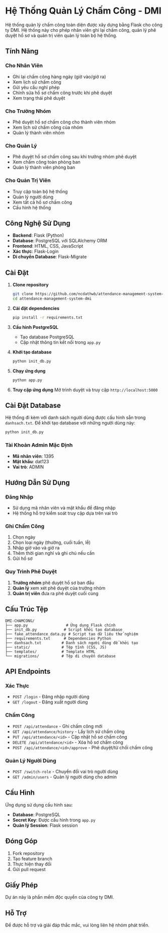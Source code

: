 # Hệ Thống Quản Lý Chấm Công - DMI

Hệ thống quản lý chấm công toàn diện được xây dựng bằng Flask cho công ty DMI. Hệ thống này cho phép nhân viên ghi lại chấm công, quản lý phê duyệt hồ sơ và quản trị viên quản lý toàn bộ hệ thống.

## Tính Năng

### Cho Nhân Viên
- Ghi lại chấm công hàng ngày (giờ vào/giờ ra)
- Xem lịch sử chấm công
- Gửi yêu cầu nghỉ phép
- Chỉnh sửa hồ sơ chấm công trước khi phê duyệt
- Xem trạng thái phê duyệt

### Cho Trưởng Nhóm
- Phê duyệt hồ sơ chấm công cho thành viên nhóm
- Xem lịch sử chấm công của nhóm
- Quản lý thành viên nhóm

### Cho Quản Lý
- Phê duyệt hồ sơ chấm công sau khi trưởng nhóm phê duyệt
- Xem chấm công toàn phòng ban
- Quản lý thành viên phòng ban

### Cho Quản Trị Viên
- Truy cập toàn bộ hệ thống
- Quản lý người dùng
- Xem tất cả hồ sơ chấm công
- Cấu hình hệ thống

## Công Nghệ Sử Dụng

- **Backend**: Flask (Python)
- **Database**: PostgreSQL với SQLAlchemy ORM
- **Frontend**: HTML, CSS, JavaScript
- **Xác thực**: Flask-Login
- **Di chuyển Database**: Flask-Migrate

## Cài Đặt

1. **Clone repository**
   ```bash
   git clone https://github.com/ncdathwb/attendance-management-system-dmi.git
   cd attendance-management-system-dmi
   ```

2. **Cài đặt dependencies**
   ```bash
   pip install -r requirements.txt
   ```

3. **Cấu hình PostgreSQL**
   - Tạo database PostgreSQL
   - Cập nhật thông tin kết nối trong `app.py`

4. **Khởi tạo database**
   ```bash
   python init_db.py
   ```

5. **Chạy ứng dụng**
   ```bash
   python app.py
   ```

6. **Truy cập ứng dụng**
   Mở trình duyệt và truy cập `http://localhost:5000`

## Cài Đặt Database

Hệ thống đi kèm với danh sách người dùng được cấu hình sẵn trong `danhsach.txt`. Để khởi tạo database với những người dùng này:

```bash
python init_db.py
```

### Tài Khoản Admin Mặc Định
- **Mã nhân viên**: 1395
- **Mật khẩu**: dat123
- **Vai trò**: ADMIN

## Hướng Dẫn Sử Dụng

### Đăng Nhập
- Sử dụng mã nhân viên và mật khẩu để đăng nhập
- Hệ thống hỗ trợ kiểm soát truy cập dựa trên vai trò

### Ghi Chấm Công
1. Chọn ngày
2. Chọn loại ngày (thường, cuối tuần, lễ)
3. Nhập giờ vào và giờ ra
4. Thêm thời gian nghỉ và ghi chú nếu cần
5. Gửi hồ sơ

### Quy Trình Phê Duyệt
1. **Trưởng nhóm** phê duyệt hồ sơ ban đầu
2. **Quản lý** xem xét phê duyệt của trưởng nhóm
3. **Quản trị viên** đưa ra phê duyệt cuối cùng

## Cấu Trúc Tệp

```
DMI-CHAMCONG/
├── app.py                 # Ứng dụng Flask chính
├── init_db.py            # Script khởi tạo database
├── fake_attendance_data.py # Script tạo dữ liệu thử nghiệm
├── requirements.txt      # Dependencies Python
├── danhsach.txt         # Danh sách người dùng để khởi tạo
├── static/              # Tệp tĩnh (CSS, JS)
├── templates/           # Template HTML
└── migrations/          # Tệp di chuyển database
```

## API Endpoints

### Xác Thực
- `POST /login` - Đăng nhập người dùng
- `GET /logout` - Đăng xuất người dùng

### Chấm Công
- `POST /api/attendance` - Ghi chấm công mới
- `GET /api/attendance/history` - Lấy lịch sử chấm công
- `PUT /api/attendance/<id>` - Cập nhật hồ sơ chấm công
- `DELETE /api/attendance/<id>` - Xóa hồ sơ chấm công
- `POST /api/attendance/<id>/approve` - Phê duyệt/từ chối chấm công

### Quản Lý Người Dùng
- `POST /switch-role` - Chuyển đổi vai trò người dùng
- `GET /admin/users` - Quản lý người dùng cho admin

## Cấu Hình

Ứng dụng sử dụng cấu hình sau:

- **Database**: PostgreSQL
- **Secret Key**: Được cấu hình trong `app.py`
- **Quản lý Session**: Flask session

## Đóng Góp

1. Fork repository
2. Tạo feature branch
3. Thực hiện thay đổi
4. Gửi pull request

## Giấy Phép

Dự án này là phần mềm độc quyền của công ty DMI.

## Hỗ Trợ

Để được hỗ trợ và giải đáp thắc mắc, vui lòng liên hệ nhóm phát triển. 